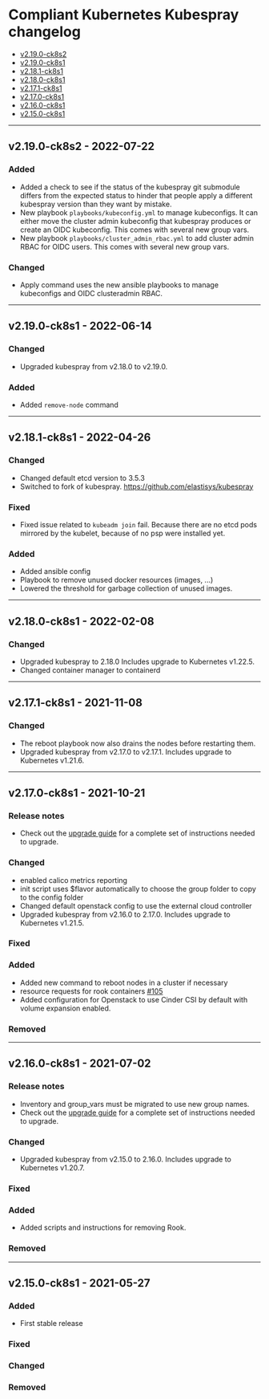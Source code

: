 # Compliant Kubernetes Kubespray changelog
<!-- BEGIN TOC -->
- [v2.19.0-ck8s2](#v2190-ck8s2---2022-07-22)
- [v2.19.0-ck8s1](#v2190-ck8s1---2022-06-14)
- [v2.18.1-ck8s1](#v2181-ck8s1---2022-04-26)
- [v2.18.0-ck8s1](#v2180-ck8s1---2022-02-08)
- [v2.17.1-ck8s1](#v2171-ck8s1---2021-11-08)
- [v2.17.0-ck8s1](#v2170-ck8s1---2021-10-21)
- [v2.16.0-ck8s1](#v2160-ck8s1---2021-07-02)
- [v2.15.0-ck8s1](#v2150-ck8s1---2021-05-27)
<!-- END TOC -->

-------------------------------------------------
## v2.19.0-ck8s2 - 2022-07-22

### Added

- Added a check to see if the status of the kubespray git submodule differs from the expected status to hinder that people apply a different kubespray version than they want by mistake.
- New playbook `playbooks/kubeconfig.yml` to manage kubeconfigs. It can either move the cluster admin kubeconfig that kubespray produces or create an OIDC kubeconfig. This comes with several new group vars.
- New playbook `playbooks/cluster_admin_rbac.yml` to add cluster admin RBAC for OIDC users. This comes with several new group vars.

### Changed

- Apply command uses the new ansible playbooks to manage kubeconfigs and OIDC clusteradmin RBAC.

-------------------------------------------------
## v2.19.0-ck8s1 - 2022-06-14

### Changed

- Upgraded kubespray from v2.18.0 to v2.19.0.

### Added
- Added `remove-node` command

-------------------------------------------------
## v2.18.1-ck8s1 - 2022-04-26

### Changed

- Changed default etcd version to 3.5.3
- Switched to fork of kubespray. https://github.com/elastisys/kubespray

### Fixed

- Fixed issue related to `kubeadm join` fail. Because there are no etcd pods mirrored by the kubelet, because of no psp were installed yet.

### Added

- Added ansible config
- Playbook to remove unused docker resources (images, ...)
- Lowered the threshold for garbage collection of unused images.

-------------------------------------------------
## v2.18.0-ck8s1 - 2022-02-08

### Changed

- Upgraded kubespray to 2.18.0
    Includes upgrade to Kubernetes v1.22.5.
- Changed container manager to containerd

-------------------------------------------------
## v2.17.1-ck8s1 - 2021-11-08

### Changed

- The reboot playbook now also drains the nodes before restarting them.
- Upgraded kubespray from v2.17.0 to v2.17.1.
    Includes upgrade to Kubernetes v1.21.6.

-------------------------------------------------
## v2.17.0-ck8s1 - 2021-10-21

### Release notes

- Check out the [upgrade guide](migration/v2.16.0-ck8s1-v2.17.0-ck8s1/upgrade-cluster.md) for a complete set of instructions needed to upgrade.

### Changed

- enabled calico metrics reporting
- init script uses $flavor automatically to choose the group folder to copy to the config folder
- Changed default openstack config to use the external cloud controller
- Upgraded kubespray from v2.16.0 to 2.17.0.
    Includes upgrade to Kubernetes v1.21.5.

### Fixed

### Added

- Added new command to reboot nodes in a cluster if necessary
- resource requests for rook containers [#105](https://github.com/elastisys/compliantkubernetes-kubespray/pull/105)
- Added configuration for Openstack to use Cinder CSI by default with volume expansion enabled.

### Removed

-------------------------------------------------
## v2.16.0-ck8s1 - 2021-07-02

### Release notes

- Inventory and group_vars must be migrated to use new group names.
- Check out the [upgrade guide](migration/v2.15.0-ck8s1-v2.16.0-ck8s1/upgrade-cluster.md) for a complete set of instructions needed to upgrade.

### Changed

- Upgraded kubespray from v2.15.0 to 2.16.0.
  Includes upgrade to Kubernetes v1.20.7.

### Fixed

### Added

- Added scripts and instructions for removing Rook.

### Removed

-------------------------------------------------
## v2.15.0-ck8s1 - 2021-05-27

### Added

- First stable release

### Fixed

### Changed

### Removed
